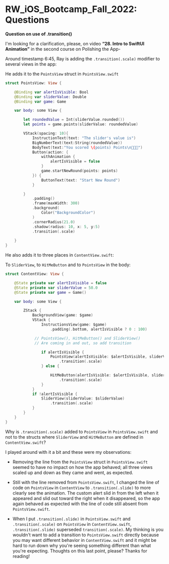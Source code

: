 # RW_iOS_Bootcamp_Fall_2022: Questions

**Question on use of .transition()**

I'm looking for a clarification, please, on video **“28. Intro to SwiftUI Animation”** in the second course on Polishing the App-

Around timestamp 6:45, Ray is adding the ```.transition(.scale)``` modifier to several views in the app:

He adds it to the ```PointsView``` struct in ```PointsView.swift```

```swift
struct PointsView: View {

    @Binding var alertIsVisible: Bool
    @Binding var sliderValue: Double
    @Binding var game: Game

    var body: some View {

        let roundedValue = Int(sliderValue.rounded())
        let points = game.points(sliderValue: roundedValue)

        VStack(spacing: 10){
            InstructionText(text: "The slider's value is")
            BigNumberText(text:String(roundedValue))
            BodyText(text:"You scored \(points) Points\n🎉🎉🎉")
            Button(action: {
                withAnimation {
                    alertIsVisible = false
                }
                game.startNewRound(points: points)
            }) {
                ButtonText(text: "Start New Round")
            }

        }
            .padding()
            .frame(maxWidth: 300)
            .background(
                Color("BackgroundColor")
            )
            .cornerRadius(21.0)
            .shadow(radius: 10, x: 5, y:5)
            .transition(.scale)
       
    }
}
```

He also adds it to three places in ```ContentView.swift```:

To ```SliderView```, to ```HitMeButton``` and to ```PointsView``` in the body:

```swift
struct ContentView: View {

    @State private var alertIsVisible = false
    @State private var sliderValue = 50.0
    @State private var game = Game()

    var body: some View {

        ZStack {
            BackgroundView(game: $game)
            VStack {
                InstructionsView(game: $game)
                    .padding(.bottom, alertIsVisible ? 0 : 100)

             // PointsView(), HitMeButton() and SliderView()
             // Are coming in and out, so add transition

                if alertIsVisible {
                    PointsView(alertIsVisible: $alertIsVisible, sliderValue: $sliderValue, game: $game)
                        .transition(.scale)
                } else {

                    HitMeButton(alertIsVisible: $alertIsVisible, sliderValue: $sliderValue, game: $game)
                        .transition(.scale)
                }
            }
            if !alertIsVisible {
                SliderView(sliderValue: $sliderValue)
                    .transition(.scale)
            }
        }
    }
}
```

Why is  ```.transition(.scale)``` added to ```PointsView``` in ```PointsView.swift``` and not to the structs where ```SliderView``` and ```HitMeButton``` are defined in ```ContentView.swift```?

I played around with it a bit and these were my observations:

  * Removing the line from the ```PointsView``` struct in ```PointsView.swift``` seemed to have no impact on how the app behaved; all three views scaled up and down as they came and went, as expected.
 
  * Still with the line removed from ```PointsView.swift```, I changed the line of code on ```PointsView``` in ```ContentView``` to ```.transition(.slide)``` to more clearly see the animation. The custom alert slid in from the left when it appeared and slid out toward the right when it disappeared, so the app again behaved as expected with the line of code still absent from ```PointsView.swift```.

  * When I put ```.transition(.slide)``` in ```PointsView.swift``` and ```.transition(.scale)``` on ```PointsView``` in ```ContentView.swift```, ```.transition(.slide)``` superseded ```transition(.scale)```. My thinking is you wouldn't want to add a transition to ```PointsView.swift``` directly because you may want different behavior in ```ContentView.swift``` and it might be hard to run down why you're seeing something different than what you're expecting.  Thoughts on this last point, please?  Thanks for reading!
